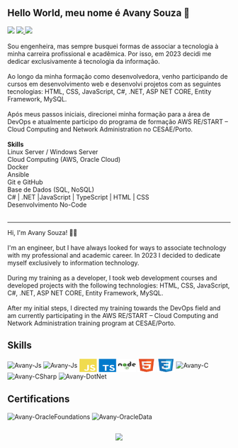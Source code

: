 ## Hello World, meu nome é Avany Souza 👋
<div> 
  <a href = "mailto:avanysouza@gmail.com"><img src="https://img.shields.io/badge/-Gmail-%23333?style=for-the-badge&logo=gmail&logoColor=white" target="_blank"></a>
  <a href="https://www.linkedin.com/in/avany-souza-577457259" target="_blank"><img src="https://img.shields.io/badge/-LinkedIn-%230077B5?style=for-the-badge&logo=linkedin&logoColor=white">
  </a> 
  <a href="https://wa.me/351965623459?text=Hello%20I%20found%20your%20profile%20on%20GitHub%2C%20I%27d%20like%20to%20talk%20with%20you" target="_blank"><img     src="https://img.shields.io/badge/WhatsApp-25D366?style=for-the-badge&logo=whatsapp&logoColor=white"></a>
  
</div>
<br>
Sou engenheira, mas sempre busquei formas de associar a tecnologia à minha carreira profissional e acadêmica. Por isso, em 2023 decidi me dedicar exclusivamente á tecnologia da informação.
 <br> <br>
Ao longo da minha formação como desenvolvedora, venho participando de cursos em desenvolvimento web e desenvolvi projetos com as seguintes tecnologias: HTML, CSS, JavaScript, C#, .NET, ASP NET CORE, Entity Framework, MySQL.<br>
<br>
Após meus passos iniciais, direcionei minha formação para a área de DevOps e atualmente participo do programa de formação AWS RE/START – Cloud Computing and Network Administration no CESAE/Porto.<br>
<br>
<b>Skills</b><br>
Linux Server / Windows Server<br>
Cloud Computing (AWS, Oracle Cloud)<br>
Docker<br>
Ansible<br>
Git e GitHub<br>
Base de Dados (SQL, NoSQL)<br>
C# | .NET |JavaScript | TypeScript | HTML | CSS <br>
Desenvolvimento No-Code<br>

<br>
<hr>
Hi, I'm Avany Souza! 👩‍💻 <br>
<br>
I'm an engineer, but I have always looked for ways to associate technology with my professional and academic career. In 2023 I decided to dedicate myself exclusively to information technology. <br>
<br>
During my training as a developer, I took web development courses and developed projects with the following technologies: HTML, CSS, JavaScript, C#, .NET, ASP NET CORE, Entity Framework, MySQL.
<br>
<br>
After my initial steps, I directed my training towards the DevOps field and am currently participating in the AWS RE/START – Cloud Computing and Network Administration training program at CESAE/Porto.

## Skills
<div>
  
  
  <img align="center" alt="Avany-Js" height="30" width="40" src="https://www.logo.wine/a/logo/Amazon_Web_Services/Amazon_Web_Services-Logo.wine.svg">
  <img align="center" alt="Avany-Js" height="20" width="40" src="https://cdn.freelogovectors.net/wp-content/uploads/2018/09/oracle-cloud-logo-600x205.png">
  <img align="center" alt="Avany-Js" height="30" width="40" src="https://raw.githubusercontent.com/devicons/devicon/master/icons/javascript/javascript-plain.svg">
  <img align="center" alt="Avany-Ts" height="30" width="40" src="https://raw.githubusercontent.com/devicons/devicon/master/icons/typescript/typescript-original.svg">
  <img align="center" alt="Avany-Node" height="30" width="40" src="https://raw.githubusercontent.com/devicons/devicon/master/icons/nodejs/nodejs-original-wordmark.svg">
  <img align="center" alt="Avany-HTML" height="30" width="40" src="https://raw.githubusercontent.com/devicons/devicon/master/icons/html5/html5-original.svg">
  <img align="center" alt="Avany-CSS" height="30" width="40" src="https://raw.githubusercontent.com/devicons/devicon/master/icons/css3/css3-original.svg">
  <img align="center" alt="Avany-C" height="30" width="40" src="https://cdn.jsdelivr.net/gh/devicons/devicon/icons/c/c-original.svg"> 
  <img align="center" alt="Avany-CSharp" height="30" width="40" src="https://cdn.jsdelivr.net/gh/devicons/devicon/icons/csharp/csharp-original.svg">
  <img align="center" alt="Avany-DotNet" height="30" width="40" src="https://cdn.jsdelivr.net/gh/devicons/devicon/icons/dotnetcore/dotnetcore-plain.svg">
</div>

##

## Certifications
<div>
  <img align="center" alt="Avany-OracleFoundations" height="150" width="300" src="https://brm-workforce.oracle.com/pdf/certview/images/OCIF2023CA.png">
  <img align="center" alt="Avany-OracleData" height="150" width="300" src="https://brm-workforce.oracle.com/pdf/certview/images/OCDMF2023JPN.png">
</div>



##
<div align="center">
<img src="https://github-readme-stats.vercel.app/api?username=avanysouza&show_icons=true&theme=jolly"> 
</div>
